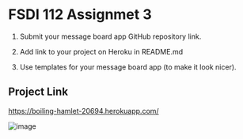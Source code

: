 # FSDI 112 Assignmet 3

1. Submit your message board app GitHub repository link.

2. Add link to your project on Heroku in README.md

3. Use templates for your message board app (to make it look nicer).

## Project Link
https://boiling-hamlet-20694.herokuapp.com/

![image](https://user-images.githubusercontent.com/61714687/172263402-9ef522ed-c22e-4779-a2fb-a3079679e1da.png)

